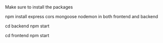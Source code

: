 Make sure to install the packages

npm install express cors mongoose nodemon in both frontend and backend

cd backend
npm start

cd frontend
npm start
